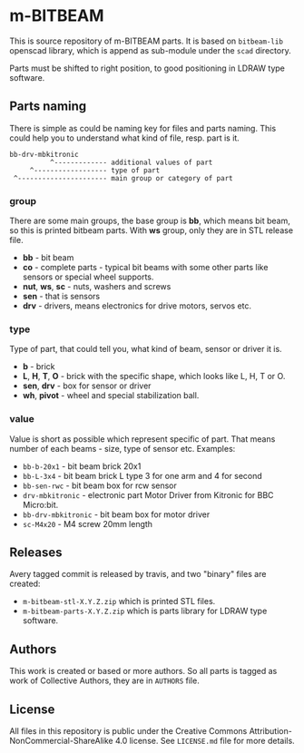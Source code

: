 # m-BITBEAM

This is source repository of m-BITBEAM parts. It is based on ``bitbeam-lib`` openscad library, which is append as sub-module under the ``scad`` directory.

Parts must be shifted to right position, to good positioning in LDRAW type software. 

## Parts naming

There is simple as could be naming key for files and parts naming. This could help you to understand what kind of file, resp. part is it.

```
bb-drv-mbkitronic
          ^------------- additional values of part
     ^------------------ type of part
 ^---------------------- main group or category of part
```
### group
There are some main groups, the base group is **bb**, which means bit beam, so this is printed bitbeam parts. With **ws** group, only they are in STL release file.
  * **bb** - bit beam
  * **co** - complete parts - typical bit beams with some other parts like sensors or special wheel supports.
  * **nut**, **ws**, **sc** - nuts, washers and screws
  * **sen** - that is sensors
  * **drv** - drivers, means electronics for drive motors, servos etc.
  
### type
Type of part, that could tell you, what kind of beam, sensor or driver it is.
  * **b** - brick
  * **L**, **H**, **T**, **O** - brick with the specific shape, which looks like L, H, T or O.
  * **sen**, **drv** - box for sensor or driver
  * **wh**, **pivot** - wheel and special stabilization ball.
  
### value
Value is short as possible which represent specific of part. That means number of each beams - size, type of sensor etc. Examples:
  * ``bb-b-20x1`` - bit beam brick 20x1
  * ``bb-L-3x4`` - bit beam brick L type 3 for one arm and 4 for second
  * ``bb-sen-rwc`` - bit beam box for rcw sensor
  * ``drv-mbkitronic`` - electronic part Motor Driver from Kitronic for BBC Micro:bit.
  * ``bb-drv-mbkitronic`` - bit beam box for motor driver
  * ``sc-M4x20`` - M4 screw 20mm length

## Releases

Avery tagged commit is released by travis, and two "binary" files are
created:

  * ``m-bitbeam-stl-X.Y.Z.zip`` which is printed STL files.
  * ``m-bitbeam-parts-X.Y.Z.zip`` which is parts library for LDRAW type
    software.
       
## Authors

This work is created or based or more authors. So all parts is tagged as
work of Collective Authors, they are in ``AUTHORS`` file.

## License

All files in this repository is public under the Creative Commons
Attribution-NonCommercial-ShareAlike 4.0 license. See ``LICENSE.md`` file
for more details.
